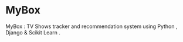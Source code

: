 # MyBox

MyBox  :  TV Shows tracker and recommendation system using Python , Django & Scikit Learn .
